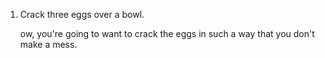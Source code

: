1. Crack three eggs over a bowl.

    ow, you're going to want to crack the eggs in such a way that you don't make a mess.
